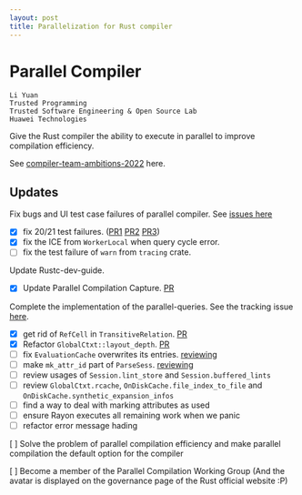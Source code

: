 ```yaml
---
layout: post
title: Parallelization for Rust compiler
---
```


# Parallel Compiler

```
Li Yuan
Trusted Programming
Trusted Software Engineering & Open Source Lab
Huawei Technologies
```

Give the Rust compiler the ability to execute in parallel to improve compilation efficiency.

See [compiler-team-ambitions-2022](https://blog.rust-lang.org/inside-rust/2022/02/22/compiler-team-ambitions-2022.html#faster-builds-aspirations--%EF%B8%8F) here.

## Updates
Fix bugs and UI test case failures of parallel compiler. See [issues here](https://github.com/rust-lang/rust/labels/WG-compiler-parallel)
- [x] fix 20/21 test failures. ([PR1](https://github.com/rust-lang/rust/pull/97307) [PR2](https://github.com/rust-lang/rust/pull/98570) [PR3](https://github.com/rust-lang/rust/pull/99457))
- [x] fix the ICE from `WorkerLocal` when query cycle error.
- [ ] fix the test failure of `warn` from `tracing` crate.

Update Rustc-dev-guide. 
- [x] Update Parallel Compilation Capture. [PR](https://github.com/rust-lang/rustc-dev-guide/pull/1432)

Complete the implementation of the parallel-queries. See the tracking issue [here](https://github.com/rust-lang/rust/issues/48685).
- [x] get rid of `RefCell` in `TransitiveRelation`. [PR](https://github.com/rust-lang/rust/pull/99702)
- [x] Refactor `GlobalCtxt::layout_depth`. [PR](https://github.com/rust-lang/rust/pull/100748)
- [ ] fix `EvaluationCache` overwrites its entries. [reviewing](https://github.com/rust-lang/rust/pull/100987)
- [ ] make `mk_attr_id` part of `ParseSess`. [reviewing](https://github.com/rust-lang/rust/pull/101313)
- [ ] review usages of `Session.lint_store` and `Session.buffered_lints`
- [ ] review `GlobalCtxt.rcache`, `OnDiskCache.file_index_to_file` and `OnDiskCache.synthetic_expansion_infos`
- [ ] find a way to deal with marking attributes as used
- [ ] ensure Rayon executes all remaining work when we panic
- [ ] refactor error message hading

[ ] Solve the problem of parallel compilation efficiency and make parallel compilation the default option for the compiler

[ ] Become a member of the Parallel Compilation Working Group (And the avatar is displayed on the governance page of the Rust official website :P)
